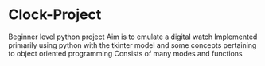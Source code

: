 # Clock-Project
Beginner level python project
Aim is to emulate a digital watch
Implemented primarily using python with the tkinter model and some concepts pertaining to object oriented programming
Consists of many modes and functions
